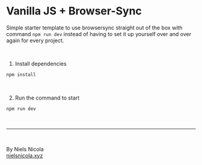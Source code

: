 # Vanilla JS + Browser-Sync

Simple starter template to use browsersync straight out of the box with command `npm run dev` instead of having to set it up yourself over and over again for every project.

<br>

1. Install dependencies<br>

```sh
npm install
```

<br>

2. Run the command to start<br>

```sh
npm run dev
```

<br>

---

<br>

By Niels Nicola<br>
[nielsnicola.xyz](https://nielsnicola.xyz)

